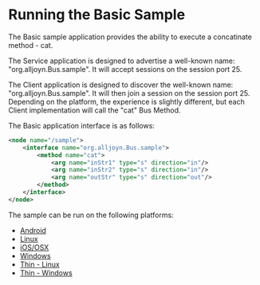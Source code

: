 # Running the Basic Sample

The Basic sample application provides the ability to execute a concatinate method - cat.

The Service application is designed to advertise a well-known name: "org.alljoyn.Bus.sample".
It will accept sessions on the session port 25.

The Client application is designed to discover the well-known name: "org.alljoyn.Bus.sample".
It will then join a session on the session port 25.  Depending on the platform, 
the experience is slightly different, but each Client implementation will call the "cat" Bus Method.

The Basic application interface is as follows:

```xml
<node name="/sample">
    <interface name="org.alljoyn.Bus.sample">
        <method name="cat">
            <arg name="inStr1" type="s" direction="in"/>
            <arg name="inStr2" type="s" direction="in"/>
            <arg name="outStr" type="s" direction="out"/>
        </method>
    </interface>
</node>
```

The sample can be run on the following platforms:
* [Android][android]
* [Linux][linux]
* [iOS/OSX][ios_osx]
* [Windows][windows]
* [Thin - Linux][thin_linux]
* [Thin - Windows][thin_windows]

[android]: /develop/run-sample-apps/basic/android
[linux]: /develop/run-sample-apps/basic/linux
[ios_osx]: /develop/run-sample-apps/basic/ios_osx
[windows]: /develop/run-sample-apps/basic/windows
[thin_linux]: /develop/run-sample-apps/basic/thin_linux
[thin_windows]: /develop/run-sample-apps/basic/thin_windows
